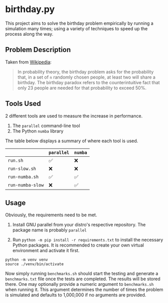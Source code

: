 # birthday.py
This project aims to solve the birthday problem empirically
by running a simulation many times; using a variety of
techniques to speed up the process along the way.

## Problem Description
Taken from [Wikipedia](https://en.wikipedia.org/wiki/Birthday_problem):

> In probability theory, the birthday problem asks for the probability that,
> in a set of `n` randomly chosen people, at least two will share a birthday.
> The birthday paradox refers to the counterintuitive fact that only 23
> people are needed for that probability to exceed 50%.

## Tools Used
2 different tools are used to measure the increase in performance.

1. The `parallel` command-line tool
2. The Python `numba` library

The table below displays a summary of where each tool is used.

|                  | `parallel`         | `numba`            |
|------------------|--------------------|--------------------|
| `run.sh`         | :white_check_mark: | :x:                |
| `run-slow.sh`    | :x:                | :x:                |
| `run-numba.sh`   | :white_check_mark: | :white_check_mark: |
| `run-numba-slow` | :x:                | :white_check_mark: |

## Usage
Obviously, the requirements need to be met.

1. Install GNU parallel from your distro's respective repository. The package name
is probably `parallel`

2. Run `python -m pip install -r requirements.txt` to install the necessary Python packages.
It is recommended to create your own virtual environment and activate it first.

```
python -m venv venv
source ./venv/bin/activate
```

Now simply running `benchmarks.sh` should start the testing and generate a `benchmarks.txt`
file once the tests are completed. The results will be stored there. One may optionally
provide a numeric argument to `benchmarks.sh` when running it. This argument determines
the number of times the problem is simulated and defaults to 1,000,000 if no arguments are
provided.
